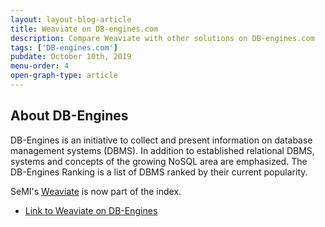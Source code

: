 ```yaml
---
layout: layout-blog-article
title: Weaviate on DB-engines.com
description: Compare Weaviate with other solutions on DB-engines.com
tags: ['DB-engines.com']
pubdate: October 10th, 2019
menu-order: 4
open-graph-type: article
---
```


## About DB-Engines

DB-Engines is an initiative to collect and present information on database management systems (DBMS). In addition to established relational DBMS, systems and concepts of the growing NoSQL area are emphasized. The DB-Engines Ranking is a list of DBMS ranked by their current popularity.

SeMI's [Weaviate](/products/weaviate/) is now part of the index.

- [Link to Weaviate on DB-Engines](https://db-engines.com/en/system/Weaviate)